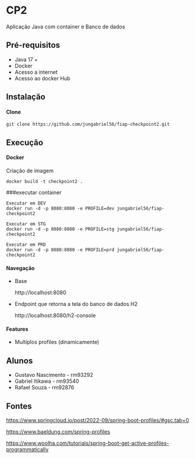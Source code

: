 # CP2
Aplicação Java com container e Banco de dados


## Pré-requisitos

- Java 17 +
- Docker 
- Acesso a internet
- Acesso ao docker Hub

## Instalação

#### Clone

```
git clone https://github.com/jungabriel56/fiap-checkpoint2.git
```


## Execução


#### Docker

Criação de imagem

```
docker build -t checkpoint2 .
```

###executar container 

```
Executar em DEV
docker run -d -p 8080:8080 -e PROFILE=dev jungabriel56/fiap-checkpoint2

Executar em STG
docker run -d -p 8080:8080 -e PROFILE=stg jungabriel56/fiap-checkpoint2

Executar em PRD
docker run -d -p 8080:8080 -e PROFILE=prd jungabriel56/fiap-checkpoint2
```



#### Navegação

* Base

	http://localhost:8080

* Endpoint que retorna a tela do banco de dados H2

	http://localhost:8080/h2-console


#### Features

* Multíplos profiles (dinamicamente)



## Alunos

- Gustavo Nascimento - rm93292
- Gabriel Itikawa - rm93540
- Rafael Souza - rm92876


## Fontes

https://www.springcloud.io/post/2022-09/spring-boot-profiles/#gsc.tab=0

https://www.baeldung.com/spring-profiles

https://www.woolha.com/tutorials/spring-boot-get-active-profiles-programmatically